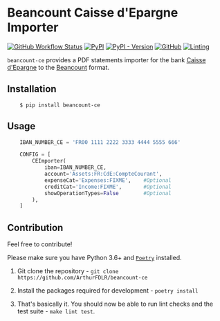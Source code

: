 # Beancount Caisse d'Epargne Importer

[![GitHub Workflow Status](https://img.shields.io/github/workflow/status/ArthurFDLR/beancount-ce/beancount-ce)](https://github.com/ArthurFDLR/beancount-ce/actions)
[![PyPI](https://img.shields.io/pypi/v/beancount-ce)](https://pypi.org/project/beancount-ce/)
[![PyPI - Version](https://img.shields.io/pypi/pyversions/beancount-ce.svg)](https://pypi.org/project/beancount-ce/)
[![GitHub](https://img.shields.io/github/license/ArthurFDLR/beancount-ce)](https://github.com/ArthurFDLR/beancount-ce/blob/master/LICENSE.txt)
[![Linting](https://img.shields.io/badge/code%20style-black-000000.svg)](https://github.com/psf/black)

`beancount-ce` provides a PDF statements importer for the bank [Caisse d'Epargne](http://www.caisse-epargne.fr) to the [Beancount](http://furius.ca/beancount/) format.

## Installation

```console
    $ pip install beancount-ce
```

## Usage

```python
    IBAN_NUMBER_CE = 'FR00 1111 2222 3333 4444 5555 666'

    CONFIG = [
        CEImporter(
            iban=IBAN_NUMBER_CE,
            account='Assets:FR:CdE:CompteCourant',
            expenseCat='Expenses:FIXME',    #Optional
            creditCat='Income:FIXME',       #Optional
            showOperationTypes=False        #Optional
        ),
    ]
```

## Contribution

Feel free to contribute!

Please make sure you have Python 3.6+ and [`Poetry`](https://poetry.eustace.io/) installed.

1. Git clone the repository - `git clone https://github.com/ArthurFDLR/beancount-ce`

2. Install the packages required for development - `poetry install`

3. That's basically it. You should now be able to run lint checks and the test suite - `make lint test`.
